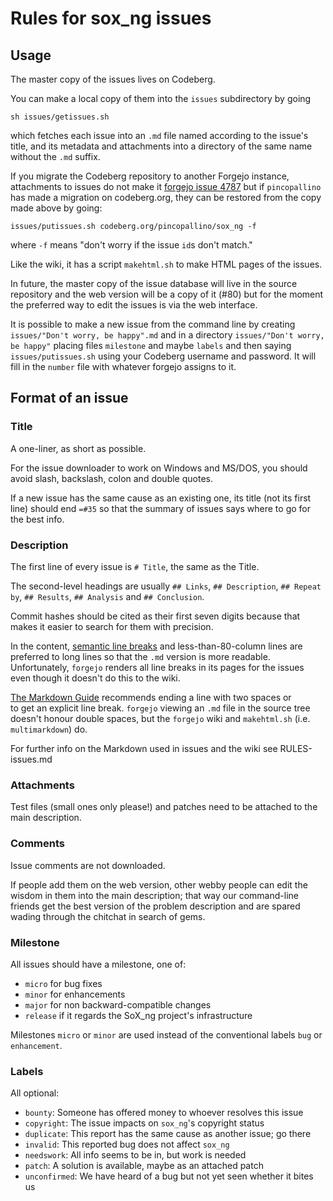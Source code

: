 # Rules for sox_ng issues

## Usage

The master copy of the issues lives on Codeberg.

You can make a local copy of them into the `issues` subdirectory
by going
```
sh issues/getissues.sh
```
which fetches each issue into an `.md` file named according
to the issue's title, and its metadata and attachments into
a directory of the same name without the `.md` suffix.

If you migrate the Codeberg repository to another Forgejo instance,
attachments to issues do not make it
[forgejo issue 4787](https://codeberg.org/forgejo/forgejo/issues/4787)
but if `pincopallino` has made a migration on codeberg.org,
they can be restored from the copy made above by going:
```
issues/putissues.sh codeberg.org/pincopallino/sox_ng -f
```
where `-f` means "don't worry if the issue `id`s don't match."

Like the wiki, it has a script `makehtml.sh` to make HTML pages of the issues.

In future, the master copy of the issue database will live in the
source repository and the web version will be a copy of it (#80)
but for the moment the preferred way to edit the issues is via the
web interface.

It is possible to make a new issue from the command line by creating
`issues/"Don't worry, be happy".md` and in a directory
`issues/"Don't worry, be happy"` placing files `milestone`
and maybe `labels` and then saying
`issues/putissues.sh` using your Codeberg username and password.
It will fill in the `number` file with whatever forgejo assigns to it.

## Format of an issue

### Title

A one-liner, as short as possible.

For the issue downloader to work on Windows and MS/DOS,
you should avoid slash, backslash, colon and double quotes.

If a new issue has the same cause as an existing one,
its title (not its first line) should end `=#35`
so that the summary of issues says where to go for the best info.

### Description

The first line of every issue is `# Title`, the same as the Title.

The second-level headings are usually
`## Links`, `## Description`, `## Repeat by`, `## Results`,
`## Analysis` and `## Conclusion`.

Commit hashes should be cited as their first seven digits because
that makes it easier to search for them with precision.

In the content, [semantic line breaks](https://sembr.org)
and less-than-80-column lines are preferred to long lines
so that the `.md` version is more readable.  
Unfortunately, `forgejo` renders all line breaks in its pages
for the issues even though it doesn't do this to the wiki.

[The Markdown Guide](https://www.markdownguide.org/basic-syntax/#line-breaks)
recommends ending a line with two spaces or <BR>
to get an explicit line break. `forgejo` viewing an
`.md` file in the source tree doesn't honour double spaces,
but the `forgejo` wiki and `makehtml.sh` (i.e. `multimarkdown`) do.

For further info on the Markdown used in issues and the wiki
see RULES-issues.md

### Attachments

Test files (small ones only please!) and patches
need to be attached to the main description.

### Comments

Issue comments are not downloaded.

If people add them on the web version, other webby people can edit
the wisdom in them into the main description; that way our
command-line friends get the best version of the problem description
and are spared wading through the chitchat in search of gems.

### Milestone

All issues should have a milestone, one of:
* `micro` for bug fixes
* `minor` for enhancements
* `major` for non backward-compatible changes
* `release` if it regards the SoX_ng project's infrastructure

Milestones `micro` or `minor` are used instead of
the conventional labels `bug` or `enhancement`.

### Labels

All optional:
* `bounty`: Someone has offered money to whoever resolves this issue
* `copyright`: The issue impacts on `sox_ng`'s copyright status
* `duplicate`: This report has the same cause as another issue; go there
* `invalid`: This reported bug does not affect `sox_ng`
* `needswork`: All info seems to be in, but work is needed
* `patch`: A solution is available, maybe as an attached patch
* `unconfirmed`: We have heard of a bug but not yet seen whether it bites us
